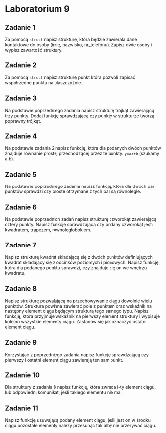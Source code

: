 # Laboratorium 9 

  

## Zadanie 1   

Za pomocą `struct` napisz strukturę, która będzie zawierała dane kontaktowe do osoby (imię, nazwisko, nr_telefonu). Zapisz dwie osoby i wypisz zawartość struktury. 

  

## Zadanie 2   

Za pomocą `struct` napisz strukturę punkt która pozwoli zapisać współrzędne punktu na płaszczyźnie. 

  

## Zadanie 3   

Na podstawie poprzedniego zadania napisz strukturę trójkąt zawierającą trzy punkty. Dodaj funkcję sprawdzającą czy punkty w strukturze tworzą poprawny trójkąt. 

  

## Zadanie 4   

Na podstawie zadania 2 napisz funkcję, która dla podanych dwóch punktów znajduje równanie prostej przechodzącej przez te punkty. `y=ax+b` (szukamy a,b). 

  

## Zadanie 5   

Na podstawie poprzedniego zadania napisz funkcję, która dla dwóch par punktów sprawdzi czy proste otrzymane z tych par są równoległe. 

  

## Zadanie 6   

Na podstawie poprzednich zadań napisz strukturę czworokąt zawierającą cztery punkty. Napisz funkcję sprawdzającą czy podany czworokąt jest: kwadratem, trapezem, równoległobokiem. 

  

## Zadanie 7   

Napisz strukturę kwadrat składającą się z dwóch punktów definiujących kwadrat składający się z odcinków poziomych i pionowych. Napisz funkcję, która dla podanego punktu sprawdzi, czy znajduje się on we wnętrzu kwadratu. 

  

## Zadanie 8   

Napisz strukturę pozwalającą na przechowywanie ciągu dowolnie wielu punktów. Struktura powinna zawierać pole z punktem oraz wskaźnik na następny element ciągu będącym strukturą tego samego typu. Napisz funkcję, która przyjmuje wskaźnik na pierwszy element struktury i wypisuje kolejno wszystkie elementy ciągu. Zastanów się jak oznaczyć ostatni element ciągu. 

  

## Zadanie 9   

Korzystając z poprzedniego zadania napisz funkcję sprawdzającą czy pierwszy i ostatni element ciągu zawierają ten sam punkt. 

  

## Zadanie 10   

Dla struktury z zadania 8 napisz funkcję, która zwraca i-ty element ciągu, lub odpowiedni komunikat, jeśli takiego elementu nie ma. 

  

## Zadanie 11   

Napisz funkcję usuwającą podany element ciągu, jeśli jest on w środku ciągu pozostałe elementy należy przesunąć tak alby nie przerywać ciągu. 
